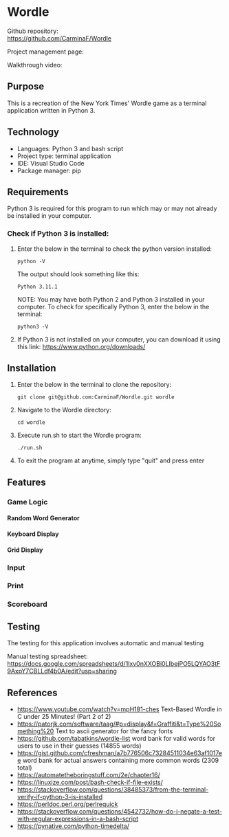 # Wordle

Github repository:  
https://github.com/CarminaF/Wordle

Project management page:


Walkthrough video:

## Purpose
This is a recreation of the New York Times' Wordle game as a terminal application written in Python 3.


## Technology
- Languages: Python 3 and bash script
- Project type: terminal application
- IDE: Visual Studio Code
- Package manager: pip

## Requirements

Python 3 is required for this program to run which may or may not already be installed in your computer.   

### Check if Python 3 is installed:  

1. Enter the below in the terminal to check the python version installed:
    ```
    python -V
    ```
    The output should look something like this:
    ```
    Python 3.11.1
    ```
    NOTE: You may have both Python 2 and Python 3 installed in your computer. To check for specifically Python 3, enter the below in the terminal:
    ```
    python3 -V
    ```
2. If Python 3 is not installed on your computer, you can download it using this link: https://www.python.org/downloads/


## Installation  
1. Enter the below in the terminal to clone the repository:
    ```
    git clone git@github.com:CarminaF/Wordle.git wordle
    ```
2. Navigate to the Wordle directory:
    ```
    cd wordle
    ```
3. Execute run.sh to start the Wordle program:
    ```
    ./run.sh
    ```
4. To exit the program at anytime, simply type "quit" and press enter

## Features



### Game Logic

#### Random Word Generator

#### Keyboard Display

#### Grid Display

### Input

### Print

### Scoreboard

## Testing
The testing for this application involves automatic and manual testing

Manual testing spreadsheet:
https://docs.google.com/spreadsheets/d/1Ixv0nXXOBi0LIbejPO5LQYAO3tF9AxpY7CBLLdf4b0A/edit?usp=sharing

## References
- https://www.youtube.com/watch?v=mpH181-ches Text-Based Wordle in C under 25 Minutes! (Part 2 of 2)
- https://patorjk.com/software/taag/#p=display&f=Graffiti&t=Type%20Something%20 Text to ascii generator for the fancy fonts
- https://github.com/tabatkins/wordle-list word bank for valid words for users to use in their guesses (14855 words)
- https://gist.github.com/cfreshman/a7b776506c73284511034e63af1017ee word bank for actual answers containing more common words (2309 total)
- https://automatetheboringstuff.com/2e/chapter16/ 
- https://linuxize.com/post/bash-check-if-file-exists/
- https://stackoverflow.com/questions/38485373/from-the-terminal-verify-if-python-3-is-installed
- https://perldoc.perl.org/perlrequick
- https://stackoverflow.com/questions/4542732/how-do-i-negate-a-test-with-regular-expressions-in-a-bash-script
- https://pynative.com/python-timedelta/ 